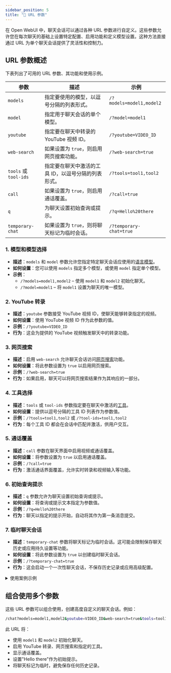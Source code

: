 ```yaml
---
sidebar_position: 5
title: "🔗 URL 参数"
---
```


在 Open WebUI 中，聊天会话可以通过各种 URL 参数进行自定义。这些参数允许您在每次聊天的基础上设置特定配置、启用功能和定义模型设置。这种方法直接通过 URL 为单个聊天会话提供了灵活性和控制力。

## URL 参数概述

下表列出了可用的 URL 参数、其功能和使用示例。

| **参数**      | **描述**                                                                  | **示例**                          |
|-----------------------|----------------------------------------------------------------------------------|--------------------------------------------------------|
| `models`           | 指定要使用的模型，以逗号分隔的列表形式。                     | `/?models=model1,model2`         |
| `model`            | 指定用于聊天会话的单个模型。                       | `/?model=model1`                 |
| `youtube`          | 指定要在聊天中转录的 YouTube 视频 ID。                 | `/?youtube=VIDEO_ID`             |
| `web-search`       | 如果设置为 `true`，则启用网页搜索功能。                              | `/?web-search=true`              |
| `tools` 或 `tool-ids` | 指定要在聊天中激活的工具 ID，以逗号分隔的列表形式。          | `/?tools=tool1,tool2`            |
| `call`             | 如果设置为 `true`，则启用通话覆盖。                                        | `/?call=true`                    |
| `q`                | 为聊天设置初始查询或提示。                                   | `/?q=Hello%20there`              |
| `temporary-chat`   | 如果设置为 `true`，则将聊天标记为临时会话。            | `/?temporary-chat=true`          |

### 1. **模型和模型选择**

- **描述**：`models` 和 `model` 参数允许您指定特定聊天会话应使用的[语言模型](/features/workspace/models.md)。
- **如何设置**：您可以使用 `models` 指定多个模型，或使用 `model` 指定单个模型。
- **示例**：
  - `/?models=model1,model2` – 使用 `model1` 和 `model2` 初始化聊天。
  - `/?model=model1` – 将 `model1` 设置为聊天的唯一模型。

### 2. **YouTube 转录**

- **描述**：`youtube` 参数接受 YouTube 视频 ID，使聊天能够转录指定的视频。
- **如何设置**：使用 YouTube 视频 ID 作为此参数的值。
- **示例**：`/?youtube=VIDEO_ID`
- **行为**：这会为提供的 YouTube 视频触发聊天中的转录功能。

### 3. **网页搜索**

- **描述**：启用 `web-search` 允许聊天会话访问[网页搜索](/tutorials/integrations/web_search)功能。
- **如何设置**：将此参数设置为 `true` 以启用网页搜索。
- **示例**：`/?web-search=true`
- **行为**：如果启用，聊天可以将网页搜索结果作为其响应的一部分。

### 4. **工具选择**

- **描述**：`tools` 或 `tool-ids` 参数指定要在聊天中激活的[工具](/features/plugin/tools)。
- **如何设置**：提供以逗号分隔的工具 ID 列表作为参数值。
- **示例**：`/?tools=tool1,tool2` 或 `/?tool-ids=tool1,tool2`
- **行为**：每个工具 ID 都会在会话中匹配并激活，供用户交互。

### 5. **通话覆盖**

- **描述**：`call` 参数在聊天界面中启用视频或通话覆盖。
- **如何设置**：将参数设置为 `true` 以启用通话覆盖。
- **示例**：`/?call=true`
- **行为**：激活通话界面覆盖，允许实时转录和视频输入等功能。

### 6. **初始查询提示**

- **描述**：`q` 参数允许为聊天设置初始查询或提示。
- **如何设置**：将查询或提示文本指定为参数值。
- **示例**：`/?q=Hello%20there`
- **行为**：聊天以指定的提示开始，自动将其作为第一条消息提交。

### 7. **临时聊天会话**

- **描述**：`temporary-chat` 参数将聊天标记为临时会话。这可能会限制保存聊天历史或应用持久设置等功能。
- **如何设置**：将此参数设置为 `true` 以创建临时聊天会话。
- **示例**：`/?temporary-chat=true`
- **行为**：这会启动一个一次性聊天会话，不保存历史记录或应用高级配置。

<details>
<summary>使用案例示例</summary>
:::tip **临时聊天会话**
假设用户想要启动一个不保存历史记录的快速聊天会话。他们可以通过在 URL 中设置 `temporary-chat=true` 来实现。这提供了一个适合一次性交互的一次性聊天环境。
:::
</details>

## 组合使用多个参数

这些 URL 参数可以组合使用，创建高度自定义的聊天会话。例如：

```bash
/chat?models=model1,model2&youtube=VIDEO_ID&web-search=true&tools=tool1,tool2&call=true&q=Hello%20there&temporary-chat=true
```

此 URL 将：

- 使用 `model1` 和 `model2` 初始化聊天。
- 启用 YouTube 转录、网页搜索和指定的工具。
- 显示通话覆盖。
- 设置"Hello there"作为初始提示。
- 将聊天标记为临时，避免保存任何历史记录。
